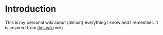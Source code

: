 # Introduction

This is my personal wiki about \(almost\) everything I know and I remember. It is inspired from [this wiki](https://wiki.nikitavoloboev.xyz) wiki

